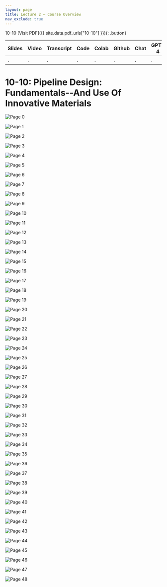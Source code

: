 ```yaml
---
layout: page
title: Lecture 2 – Course Overview
nav_exclude: true
---
```

10-10
[Visit PDF]({{ site.data.pdf_urls["10-10"] }}){: .button}

| Slides | Video | Transcript | Code | Colab | Github | Chat | GPT-4 | LLaMA | Galactica |
| ------ | ----- | ---------- | ---- | ----- | ------ | ---- | ----- | ----- | --------- |
| .      | .     | .          | .    | .     | .      | .    | .     | .     | .          |


# 10-10: Pipeline Design: Fundamentals--And Use Of Innovative Materials

![Page 0]( /CivEng112/assets/slides/10-10/10-10_Lecture.pdf-page0.png )

![Page 1]( /CivEng112/assets/slides/10-10/10-10_Lecture.pdf-page1.png )

![Page 2]( /CivEng112/assets/slides/10-10/10-10_Lecture.pdf-page2.png )

![Page 3]( /CivEng112/assets/slides/10-10/10-10_Lecture.pdf-page3.png )

![Page 4]( /CivEng112/assets/slides/10-10/10-10_Lecture.pdf-page4.png )

![Page 5]( /CivEng112/assets/slides/10-10/10-10_Lecture.pdf-page5.png )

![Page 6]( /CivEng112/assets/slides/10-10/10-10_Lecture.pdf-page6.png )

![Page 7]( /CivEng112/assets/slides/10-10/10-10_Lecture.pdf-page7.png )

![Page 8]( /CivEng112/assets/slides/10-10/10-10_Lecture.pdf-page8.png )

![Page 9]( /CivEng112/assets/slides/10-10/10-10_Lecture.pdf-page9.png )

![Page 10]( /CivEng112/assets/slides/10-10/10-10_Lecture.pdf-page10.png )

![Page 11]( /CivEng112/assets/slides/10-10/10-10_Lecture.pdf-page11.png )

![Page 12]( /CivEng112/assets/slides/10-10/10-10_Lecture.pdf-page12.png )

![Page 13]( /CivEng112/assets/slides/10-10/10-10_Lecture.pdf-page13.png )

![Page 14]( /CivEng112/assets/slides/10-10/10-10_Lecture.pdf-page14.png )

![Page 15]( /CivEng112/assets/slides/10-10/10-10_Lecture.pdf-page15.png )

![Page 16]( /CivEng112/assets/slides/10-10/10-10_Lecture.pdf-page16.png )

![Page 17]( /CivEng112/assets/slides/10-10/10-10_Lecture.pdf-page17.png )

![Page 18]( /CivEng112/assets/slides/10-10/10-10_Lecture.pdf-page18.png )

![Page 19]( /CivEng112/assets/slides/10-10/10-10_Lecture.pdf-page19.png )

![Page 20]( /CivEng112/assets/slides/10-10/10-10_Lecture.pdf-page20.png )

![Page 21]( /CivEng112/assets/slides/10-10/10-10_Lecture.pdf-page21.png )

![Page 22]( /CivEng112/assets/slides/10-10/10-10_Lecture.pdf-page22.png )

![Page 23]( /CivEng112/assets/slides/10-10/10-10_Lecture.pdf-page23.png )

![Page 24]( /CivEng112/assets/slides/10-10/10-10_Lecture.pdf-page24.png )

![Page 25]( /CivEng112/assets/slides/10-10/10-10_Lecture.pdf-page25.png )

![Page 26]( /CivEng112/assets/slides/10-10/10-10_Lecture.pdf-page26.png )

![Page 27]( /CivEng112/assets/slides/10-10/10-10_Lecture.pdf-page27.png )

![Page 28]( /CivEng112/assets/slides/10-10/10-10_Lecture.pdf-page28.png )

![Page 29]( /CivEng112/assets/slides/10-10/10-10_Lecture.pdf-page29.png )

![Page 30]( /CivEng112/assets/slides/10-10/10-10_Lecture.pdf-page30.png )

![Page 31]( /CivEng112/assets/slides/10-10/10-10_Lecture.pdf-page31.png )

![Page 32]( /CivEng112/assets/slides/10-10/10-10_Lecture.pdf-page32.png )

![Page 33]( /CivEng112/assets/slides/10-10/10-10_Lecture.pdf-page33.png )

![Page 34]( /CivEng112/assets/slides/10-10/10-10_Lecture.pdf-page34.png )

![Page 35]( /CivEng112/assets/slides/10-10/10-10_Lecture.pdf-page35.png )

![Page 36]( /CivEng112/assets/slides/10-10/10-10_Lecture.pdf-page36.png )

![Page 37]( /CivEng112/assets/slides/10-10/10-10_Lecture.pdf-page37.png )

![Page 38]( /CivEng112/assets/slides/10-10/10-10_Lecture.pdf-page38.png )

![Page 39]( /CivEng112/assets/slides/10-10/10-10_Lecture.pdf-page39.png )

![Page 40]( /CivEng112/assets/slides/10-10/10-10_Lecture.pdf-page40.png )

![Page 41]( /CivEng112/assets/slides/10-10/10-10_Lecture.pdf-page41.png )

![Page 42]( /CivEng112/assets/slides/10-10/10-10_Lecture.pdf-page42.png )

![Page 43]( /CivEng112/assets/slides/10-10/10-10_Lecture.pdf-page43.png )

![Page 44]( /CivEng112/assets/slides/10-10/10-10_Lecture.pdf-page44.png )

![Page 45]( /CivEng112/assets/slides/10-10/10-10_Lecture.pdf-page45.png )

![Page 46]( /CivEng112/assets/slides/10-10/10-10_Lecture.pdf-page46.png )

![Page 47]( /CivEng112/assets/slides/10-10/10-10_Lecture.pdf-page47.png )

![Page 48]( /CivEng112/assets/slides/10-10/10-10_Lecture.pdf-page48.png )

